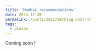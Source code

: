 ```yaml
---
title: 'Mumbai recommendations'
date: 2024-12-20
permalink: /posts/2012/08/blog-post-4/
tags:
  - places
---
```


Coming soon !